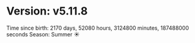 # Version: v5.11.8
Time since birth: 2170 days, 52080 hours, 3124800 minutes, 187488000 seconds
Season: Summer ☀️
